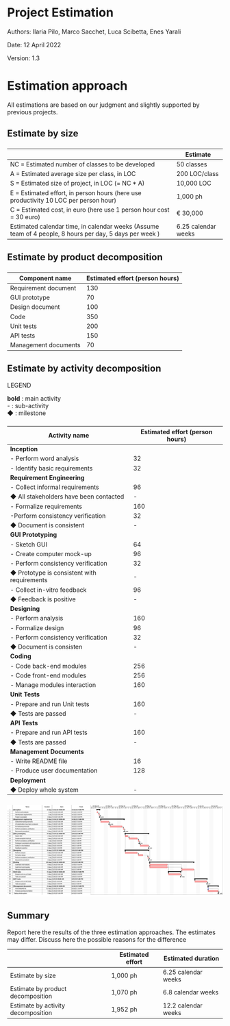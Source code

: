 # Project Estimation
Authors: Ilaria Pilo, Marco Sacchet, Luca Scibetta, Enes Yarali

Date: 12 April 2022

Version: 1.3


# Estimation approach
All estimations are based on our judgment and slightly supported by previous projects.

## Estimate by size
### 
|             | Estimate                        |             
| ----------- | ------------------------------- |  
| NC =  Estimated number of classes to be developed   |       50 classes                     |             
|  A = Estimated average size per class, in LOC       |         200 LOC/class                  | 
| S = Estimated size of project, in LOC (= NC * A) | 10,000 LOC|
| E = Estimated effort, in person hours (here use productivity 10 LOC per person hour)  |             1,000 ph                         |   
| C = Estimated cost, in euro (here use 1 person hour cost = 30 euro) | € 30,000| 
| Estimated calendar time, in calendar weeks (Assume team of 4 people, 8 hours per day, 5 days per week ) |     6.25 calendar weeks               |               

## Estimate by product decomposition
### 
|         Component name    | Estimated effort (person hours)   |             
| ----------- | ------------------------------- | 
|Requirement document    | 130 |
| GUI prototype | 70 |
|Design document | 100 |
|Code |350 |
| Unit tests |200 |
| API tests |150 |
| Management documents  |70 |



## Estimate by activity decomposition

LEGEND  

**bold** : main activity  
\- : sub-activity  
◆ : milestone
### 
|         Activity name    | Estimated effort (person hours)   |             
| ----------- | ------------------------------- | 
| **Inception** ||
| - Perform word analysis | 32 |
| - Identify basic requirements | 32 |
| **Requirement Engineering** ||
| - Collect informal requirements | 96 |
| ◆ All stakeholders have been contacted | - |
| - Formalize requirements | 160 |
|  -Perform consistency verification | 32 |
| ◆ Document is consistent | - |
| **GUI Prototyping** ||
| - Sketch GUI | 64 |
| - Create computer mock-up | 96 |
| - Perform consistency verification | 32 |
| ◆ Prototype is consistent with requirements | - |
| - Collect in-vitro feedback | 96 |
| ◆ Feedback is positive | - |
| **Designing** ||
| - Perform analysis | 160 |
| - Formalize design | 96 |
| - Perform consistency verification | 32 |
| ◆ Document is consisten | - |
| **Coding** ||
| - Code back-end modules | 256 |
| - Code front-end modules | 256 |
| - Manage modules interaction | 160 |
| **Unit Tests** ||
| - Prepare and run Unit tests | 160 |
| ◆ Tests are passed | - |
| **API Tests** ||
| - Prepare and run API tests | 160 |
| ◆ Tests are passed | - |
| **Management Documents** ||
| - Write README file | 16 |
| - Produce user documentation | 128 |
| **Deployment** ||
| ◆ Deploy whole system | - |

###
![Gantt activity diagram](gantt_diagram.jpg "Gantt activity diagram")

## Summary

Report here the results of the three estimation approaches. The  estimates may differ. Discuss here the possible reasons for the difference

|             | Estimated effort                        |   Estimated duration |          
| ----------- | ------------------------------- | ---------------|
| Estimate by size |1,000 ph| 6.25 calendar weeks |
| Estimate by product decomposition | 1,070 ph | 6.8 calendar weeks |
| Estimate by activity decomposition |1,952 ph| 12.2 calendar weeks |





